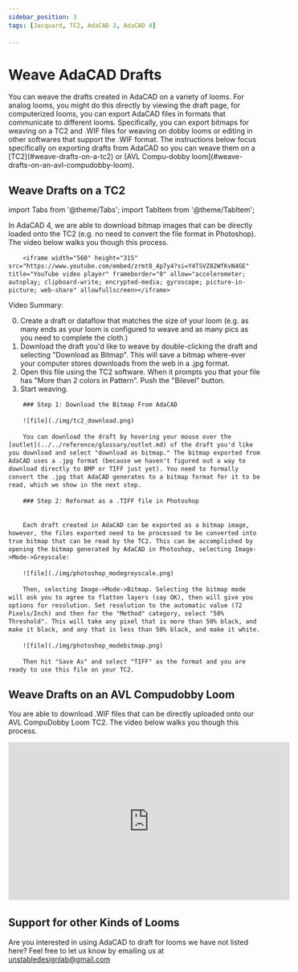 ```yaml
---
sidebar_position: 3
tags: [Jacquard, TC2, AdaCAD 3, AdaCAD 4]

---
```


# Weave AdaCAD Drafts
<div class="emph">
You can weave the drafts created in AdaCAD on a variety of looms. For analog looms, you might do this directly by viewing the draft page, for computerized looms, you can export AdaCAD files in formats that communicate to different looms. Specifically, you can export bitmaps for weaving on a TC2 and .WIF files for weaving on dobby looms or editing in other softwares that support the .WIF format. The instructions below focus specifically on exporting drafts from AdaCAD so you can weave them on a [TC2](#weave-drafts-on-a-tc2) or [AVL Compu-dobby loom](#weave-drafts-on-an-avl-compudobby-loom). 
</div>

## Weave Drafts on a TC2


import Tabs from '@theme/Tabs';
import TabItem from '@theme/TabItem';



<Tabs>
  <TabItem value="adacad4" label="AdaCAD 4" default>
        In AdaCAD 4, we are able to download bitmap images that can be directly loaded onto the TC2 (e.g. no need to convert the file format in Photoshop). The video below walks you though this process. 

        <iframe width="560" height="315" src="https://www.youtube.com/embed/zrmt8_4p7y4?si=Y4TSVZ82WfKvN4GE" title="YouTube video player" frameborder="0" allow="accelerometer; autoplay; clipboard-write; encrypted-media; gyroscope; picture-in-picture; web-share" allowfullscreen></iframe>  

Video Summary: 

0. Create a draft or dataflow that matches the size of your loom (e.g. as many ends as your loom is configured to weave and as many pics as you need to complete the cloth.)
1. Download the draft you'd like to weave by double-clicking the draft and selecting "Download as Bitmap". This will save a bitmap where-ever your computer stores downloads from the web in a .jpg format. 
2. Open this file using the TC2 software. When it prompts you that your file has "More than 2 colors in Pattern". Push the "Bilevel" button. 
3. Start weaving. 

</TabItem>

<TabItem value="adacad3" label="AdaCAD 3">
    
        ### Step 1: Download the Bitmap From AdaCAD

        ![file](./img/tc2_download.png)

        You can download the draft by hovering your mouse over the [outlet](../../reference/glossary/outlet.md) of the draft you'd like you download and select "download as bitmap." The bitmap exported from AdaCAD uses a .jpg format (because we haven't figured out a way to download directly to BMP or TIFF just yet). You need to formally convert the .jpg that AdaCAD generates to a bitmap format for it to be read, which we show in the next step.

        ### Step 2: Reformat as a .TIFF file in Photoshop


        Each draft created in AdaCAD can be exported as a bitmap image, however, the files exported need to be processed to be converted into true bitmap that can be read by the TC2. This can be accomplished by opening the bitmap generated by AdaCAD in Photoshop, selecting Image->Mode->Greyscale:

        ![file](./img/photoshop_modegreyscale.png)

        Then, selecting Image->Mode->Bitmap. Selecting the bitmap mode will ask you to agree to flatten layers (say OK), then will give you options for resolution. Set resolution to the automatic value (72 Pixels/Inch) and then for the "Method" category, select "50% Threshold". This will take any pixel that is more than 50% black, and make it black, and any that is less than 50% black, and make it white. 

        ![file](./img/photoshop_modebitmap.png)

        Then hit "Save As" and select "TIFF" as the format and you are ready to use this file on your TC2. 
  </TabItem>
</Tabs>


## Weave Drafts on an AVL Compudobby Loom

You are able to download .WIF files that can be directly uploaded onto our AVL CompuDobby Loom TC2. The video below walks you though this process. 

<iframe width="560" height="315" src="https://www.youtube.com/embed/nhHUUaMHx_Y?si=PJdnXeZRILSegAMb" title="YouTube video player" frameborder="0" allow="accelerometer; autoplay; clipboard-write; encrypted-media; gyroscope; picture-in-picture; web-share" allowfullscreen></iframe>


## Support for other Kinds of Looms

Are you interested in using AdaCAD to draft for looms we have not listed here? Feel free to let us know by emailing us at unstabledesignlab@gmail.com



